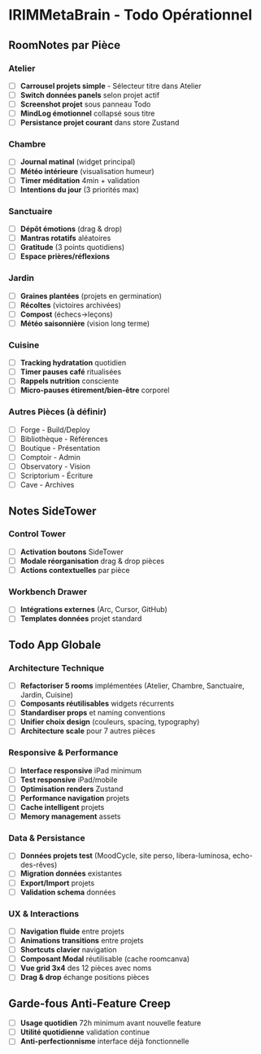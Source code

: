 # IRIMMetaBrain - Todo Opérationnel

## RoomNotes par Pièce

### Atelier
- [ ] **Carrousel projets simple** - Sélecteur titre dans Atelier
- [ ] **Switch données panels** selon projet actif
- [ ] **Screenshot projet** sous panneau Todo
- [ ] **MindLog émotionnel** collapsé sous titre
- [ ] **Persistance projet courant** dans store Zustand

### Chambre
- [ ] **Journal matinal** (widget principal)
- [ ] **Météo intérieure** (visualisation humeur)
- [ ] **Timer méditation** 4min + validation
- [ ] **Intentions du jour** (3 priorités max)

### Sanctuaire
- [ ] **Dépôt émotions** (drag & drop)
- [ ] **Mantras rotatifs** aléatoires
- [ ] **Gratitude** (3 points quotidiens)
- [ ] **Espace prières/réflexions**

### Jardin
- [ ] **Graines plantées** (projets en germination)
- [ ] **Récoltes** (victoires archivées)
- [ ] **Compost** (échecs→leçons)
- [ ] **Météo saisonnière** (vision long terme)

### Cuisine
- [ ] **Tracking hydratation** quotidien
- [ ] **Timer pauses café** ritualisées
- [ ] **Rappels nutrition** consciente
- [ ] **Micro-pauses étirement/bien-être** corporel

### Autres Pièces (à définir)
- [ ] Forge - Build/Deploy
- [ ] Bibliothèque - Références
- [ ] Boutique - Présentation
- [ ] Comptoir - Admin
- [ ] Observatory - Vision
- [ ] Scriptorium - Écriture
- [ ] Cave - Archives

## Notes SideTower

### Control Tower
- [ ] **Activation boutons** SideTower
- [ ] **Modale réorganisation** drag & drop pièces
- [ ] **Actions contextuelles** par pièce

### Workbench Drawer
- [ ] **Intégrations externes** (Arc, Cursor, GitHub)
- [ ] **Templates données** projet standard

## Todo App Globale

### Architecture Technique
- [ ] **Refactoriser 5 rooms** implémentées (Atelier, Chambre, Sanctuaire, Jardin, Cuisine)
- [ ] **Composants réutilisables** widgets récurrents
- [ ] **Standardiser props** et naming conventions
- [ ] **Unifier choix design** (couleurs, spacing, typography)
- [ ] **Architecture scale** pour 7 autres pièces

### Responsive & Performance
- [ ] **Interface responsive** iPad minimum
- [ ] **Test responsive** iPad/mobile
- [ ] **Optimisation renders** Zustand
- [ ] **Performance navigation** projets
- [ ] **Cache intelligent** projets
- [ ] **Memory management** assets

### Data & Persistance
- [ ] **Données projets test** (MoodCycle, site perso, libera-luminosa, echo-des-rêves)
- [ ] **Migration données** existantes
- [ ] **Export/Import** projets
- [ ] **Validation schema** données

### UX & Interactions
- [ ] **Navigation fluide** entre projets
- [ ] **Animations transitions** entre projets
- [ ] **Shortcuts clavier** navigation
- [ ] **Composant Modal** réutilisable (cache roomcanva)
- [ ] **Vue grid 3x4** des 12 pièces avec noms
- [ ] **Drag & drop** échange positions pièces

## Garde-fous Anti-Feature Creep
- [ ] **Usage quotidien** 72h minimum avant nouvelle feature
- [ ] **Utilité quotidienne** validation continue
- [ ] **Anti-perfectionnisme** interface déjà fonctionnelle